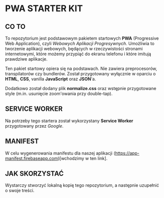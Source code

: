# PWA STARTER KIT

## CO TO

To repozytorium jest podstawowym pakietem startowych **PWA** (Progressive Web Application), czyli *Webowych Aplikacji Progresywnych*.
Umożliwia to tworzenie aplikacji webowych, będących w rzeczywistości stronami internetowymi, które możemy przypiąć do ekranu telefonu i które imitują prawdziwe aplikacje.

Ten pakiet startowy opiera się na podstawach. Nie zawiera preprocesorów, transpilatorów czy bundlerów. 
Został przygotowany wyłącznie w oparciu o **HTML**, **CSS**, vanilla **JavaScript** oraz **JSON**'a.

Dodatkowo został dodany plik **normalize.css** oraz wstępnie przygotowane style (m.in. usunięcie zoom'owania przy double-tap).

## SERVICE WORKER

Na potrzeby tego startera został wykorzystany **Service Worker** przygotowany przez *Google*.

## MANIFEST

W celu wygenerowania manifestu dla naszej aplikacji (https://app-manifest.firebaseapp.com)[wchodzimy w ten link].

## JAK SKORZYSTAĆ

Wystarczy stworzyć lokalną kopię tego repozytorium, a następnie uzupełnić o swoje treści.